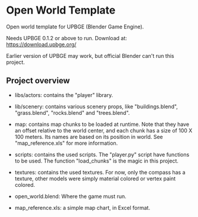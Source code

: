 # Open World Template
Open world template for UPBGE (Blender Game Engine).

Needs UPBGE 0.1.2 or above to run. Download at: https://download.upbge.org/

Earlier version of UPBGE may work, but official Blender can't run this project.

## Project overview
- libs/actors: contains the "player" library.

- lib/scenery: contains various scenery props, like "buildings.blend", "grass.blend", "rocks.blend" and "trees.blend".

- map: contains map chunks to be loaded at runtime. Note that they have an offset relative to the world center, and each chunk has a size of 100 X 100 meters. Its names are based on its position in world. See "map_reference.xls" for more information.

- scripts: contains the used scripts. The "player.py" script have functions to be used. The function "load_chunks" is the magic in this project.

- textures: contains the used textures. For now, only the compass has a texture, other models were simply material colored or vertex paint colored.

- open_world.blend: Where the game must run.

- map_reference.xls: a simple map chart, in Excel format.
